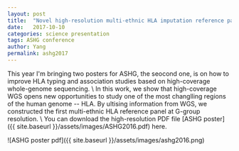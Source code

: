 ```yaml
---
layout: post
title:  "Novel high-resolution multi-ethnic HLA imputation reference panels constructed based on high-coverage whole-genome sequencing data"
date:   2017-10-10
categories: science presentation
tags: ASHG conference
author: Yang
permalink: ashg2017
---
```

This year I'm bringing two posters for ASHG, the seocond one, is on how to improve HLA typing and association studies based on high-coverage whole-genome sequencing.
\\
In this work, we show that high-coverage WGS opens new opportunities to study one of the most changlling regions of the human genome -- HLA. By ultising information from WGS, we constructed the first multi-ethnic HLA reference panel at G-group resolution. 
\\
You can download the high-resolution PDF file [ASHG poster]({{ site.baseurl }}/assets/images/ASHG2016.pdf)  here.

![ASHG poster pdf]({{ site.baseurl }}/assets/images/ashg2016.png)
